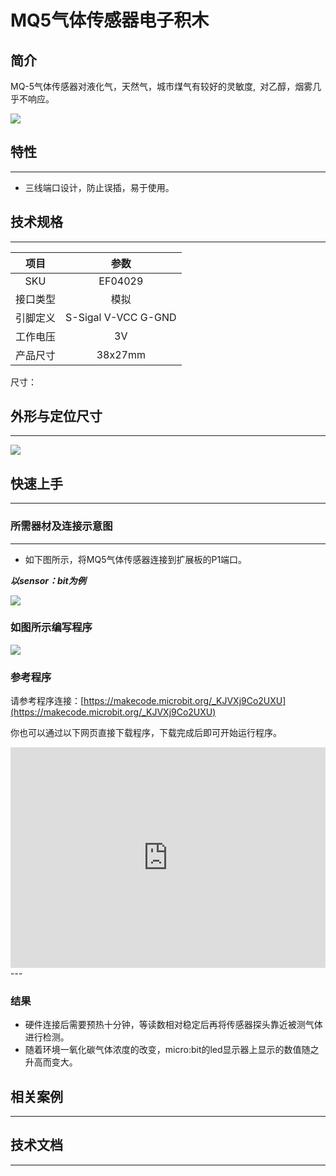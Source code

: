 # MQ5气体传感器电子积木

## 简介
MQ-5气体传感器对液化气，天然气，城市煤气有较好的灵敏度, 对乙醇，烟雾几乎不响应。





![](./image/04029_01.png)




## 特性
---
- 三线端口设计，防止误插，易于使用。
## 技术规格
---

项目 | 参数 
:-: | :-: 
SKU|EF04029
接口类型|模拟
引脚定义|S-Sigal V-VCC G-GND
工作电压|3V
产品尺寸|38x27mm


尺寸：

## 外形与定位尺寸
---



![](./image/04029_02.png)





## 快速上手
---

### 所需器材及连接示意图
---

- 如下图所示，将MQ5气体传感器连接到扩展板的P1端口。

***以sensor：bit为例***



![](./image/04029_03.png)




### 如图所示编写程序



![](./image/04029_04.png)




### 参考程序
请参考程序连接：[https://makecode.microbit.org/_KJVXj9Co2UXU](https://makecode.microbit.org/_KJVXj9Co2UXU)

你也可以通过以下网页直接下载程序，下载完成后即可开始运行程序。

<div style="position:relative;height:0;padding-bottom:70%;overflow:hidden;"><iframe style="position:absolute;top:0;left:0;width:100%;height:100%;" src="https://makecode.microbit.org/#pub:_KJVXj9Co2UXU" frameborder="0" sandbox="allow-popups allow-forms allow-scripts allow-same-origin"></iframe></div>  
---

### 结果
- 硬件连接后需要预热十分钟，等读数相对稳定后再将传感器探头靠近被测气体进行检测。
- 随着环境一氧化碳气体浓度的改变，micro:bit的led显示器上显示的数值随之升高而变大。
## 相关案例
---

## 技术文档
---
